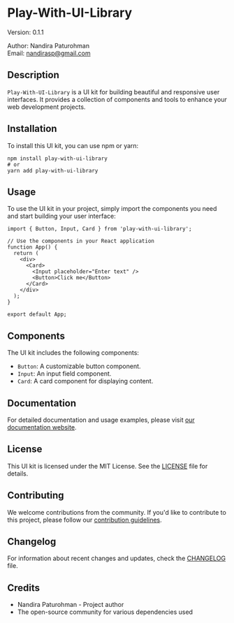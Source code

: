 Play-With-UI-Library
====================

Version: 0.1.1

Author: Nandira Paturohman\
Email: <nandirasp@gmail.com>

Description
-----------

`Play-With-UI-Library` is a UI kit for building beautiful and responsive user interfaces. It provides a collection of components and tools to enhance your web development projects.

Installation
------------

To install this UI kit, you can use npm or yarn:

```
npm install play-with-ui-library
# or
yarn add play-with-ui-library
```

Usage
-----

To use the UI kit in your project, simply import the components you need and start building your user interface:

```
import { Button, Input, Card } from 'play-with-ui-library';

// Use the components in your React application
function App() {
  return (
    <div>
      <Card>
        <Input placeholder="Enter text" />
        <Button>Click me</Button>
      </Card>
    </div>
  );
}

export default App;
```

Components
----------

The UI kit includes the following components:

-   `Button`: A customizable button component.
-   `Input`: An input field component.
-   `Card`: A card component for displaying content.

Documentation
-------------

For detailed documentation and usage examples, please visit [our documentation website](https://example.com/documentation).

License
-------

This UI kit is licensed under the MIT License. See the [LICENSE](https://chat.openai.com/c/LICENSE) file for details.

Contributing
------------

We welcome contributions from the community. If you'd like to contribute to this project, please follow our [contribution guidelines](https://chat.openai.com/c/CONTRIBUTING.md).

Changelog
---------

For information about recent changes and updates, check the [CHANGELOG](https://chat.openai.com/c/CHANGELOG.md) file.

Credits
-------

-   Nandira Paturohman - Project author
-   The open-source community for various dependencies used